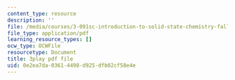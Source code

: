 ```yaml
---
content_type: resource
description: ''
file: /media/courses/3-091sc-introduction-to-solid-state-chemistry-fall-2010/0e2ea7da03614498d925dfb02cf58e4e_StY_01uUFSY.pdf
file_type: application/pdf
learning_resource_types: []
ocw_type: OCWFile
resourcetype: Document
title: 3play pdf file
uid: 0e2ea7da-0361-4498-d925-dfb02cf58e4e
---
```

